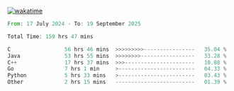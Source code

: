 [![wakatime](https://wakatime.com/badge/user/5970ac98-85fb-4bfd-a7d8-142e7d5bd274.svg)](https://wakatime.com/@5970ac98-85fb-4bfd-a7d8-142e7d5bd274)

<!--START_SECTION:waka-->

```rust
From: 17 July 2024 - To: 19 September 2025

Total Time: 159 hrs 47 mins

C                 56 hrs 46 mins  >>>>>>>>>----------------   35.04 %
Java              53 hrs 55 mins  >>>>>>>>-----------------   33.28 %
C++               17 hrs 37 mins  >>>----------------------   10.88 %
Go                7 hrs 1 min     >------------------------   04.33 %
Python            5 hrs 33 mins   >------------------------   03.43 %
Other             2 hrs 15 mins   -------------------------   01.39 %
```

<!--END_SECTION:waka-->
